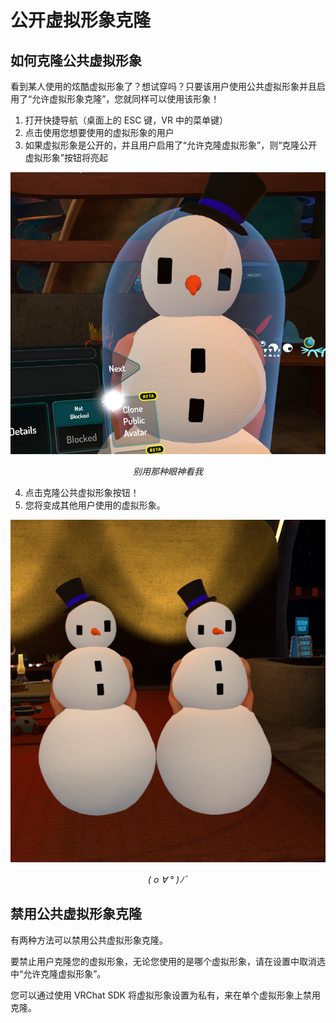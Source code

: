 # 公开虚拟形象克隆

## 如何克隆公共虚拟形象

看到某人使用的炫酷虚拟形象了？想试穿吗？只要该用户使用公共虚拟形象并且启用了“允许虚拟形象克隆”，您就同样可以使用该形象！

1. 打开快捷导航（桌面上的 ESC 键，VR 中的菜单键）
2. 点击使用您想要使用的虚拟形象的用户
3. 如果虚拟形象是公开的，并且用户启用了“允许克隆虚拟形象”，则“克隆公开虚拟形象”按钮将亮起

<center>

![img](../img/public-avatar-cloning-1.png)

*别用那种眼神看我*

</center>

4. 点击克隆公共虚拟形象按钮！
5. 您将变成其他用户使用的虚拟形象。

<center>

![img](../img/public-avatar-cloning-2.png)

*( o ∀ ° )ﾉﾞ*

</center>

## 禁用公共虚拟形象克隆
有两种方法可以禁用公共虚拟形象克隆。

要禁止用户克隆您的虚拟形象，无论您使用的是哪个虚拟形象，请在设置中取消选中“允许克隆虚拟形象”。

您可以通过使用 VRChat SDK 将虚拟形象设置为私有，来在单个虚拟形象上禁用克隆。
